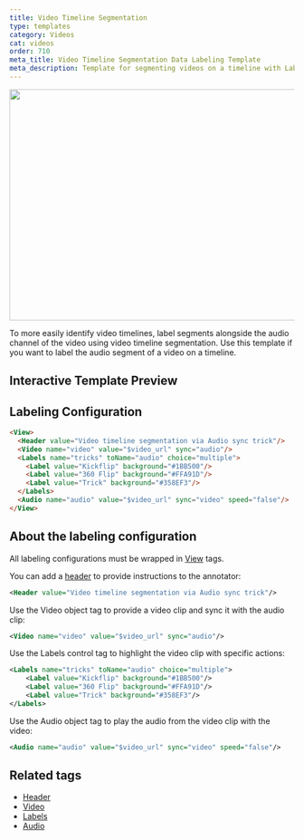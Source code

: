```yaml
---
title: Video Timeline Segmentation
type: templates
category: Videos
cat: videos
order: 710
meta_title: Video Timeline Segmentation Data Labeling Template
meta_description: Template for segmenting videos on a timeline with Label Studio for your machine learning and data science projects.
---
```


<img src="/images/templates/video-timeline-segmentation.png" alt="" class="gif-border" width="552px" height="408px" />

To more easily identify video timelines, label segments alongside the audio channel of the video using video timeline segmentation. Use this template if you want to label the audio segment of a video on a timeline. 

## Interactive Template Preview

<div id="main-preview"></div>

## Labeling Configuration

```html
<View>
  <Header value="Video timeline segmentation via Audio sync trick"/>
  <Video name="video" value="$video_url" sync="audio"/>
  <Labels name="tricks" toName="audio" choice="multiple">
    <Label value="Kickflip" background="#1BB500"/>
    <Label value="360 Flip" background="#FFA91D"/>
    <Label value="Trick" background="#358EF3"/>
  </Labels>
  <Audio name="audio" value="$video_url" sync="video" speed="false"/>
</View>
```

## About the labeling configuration

All labeling configurations must be wrapped in [View](/tags/view.html) tags.

You can add a [header](/tags/header.html) to provide instructions to the annotator:
```xml
<Header value="Video timeline segmentation via Audio sync trick"/>
```

Use the Video object tag to provide a video clip and sync it with the audio clip:
```xml
<Video name="video" value="$video_url" sync="audio"/>
```

Use the Labels control tag to highlight the video clip with specific actions:
```xml
<Labels name="tricks" toName="audio" choice="multiple">
    <Label value="Kickflip" background="#1BB500"/>
    <Label value="360 Flip" background="#FFA91D"/>
    <Label value="Trick" background="#358EF3"/>
</Labels>
```

Use the Audio object tag to play the audio from the video clip with the video:
```xml
<Audio name="audio" value="$video_url" sync="video" speed="false"/>
```

## Related tags

- [Header](/tags/header.html)
- [Video](/tags/video.html)
- [Labels](/tags/labels.html)
- [Audio](/tags/audio.html)
